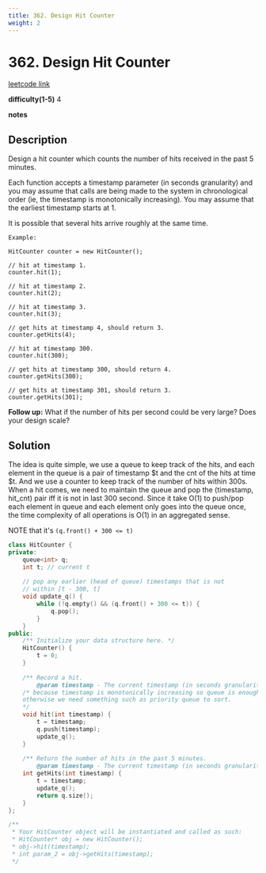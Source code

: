 ```yaml
---
title: 362. Design Hit Counter
weight: 2
---
```

# 362. Design Hit Counter
[leetcode link](https://leetcode.com/problems/design-hit-counter/)

**difficulty(1-5)** 
4

**notes**   


## Description
Design a hit counter which counts the number of hits received in the past 5 minutes.

Each function accepts a timestamp parameter (in seconds granularity) and you may assume that calls are being made to the system in chronological order (ie, the timestamp is monotonically increasing). You may assume that the earliest timestamp starts at 1.

It is possible that several hits arrive roughly at the same time.
```
Example:

HitCounter counter = new HitCounter();

// hit at timestamp 1.
counter.hit(1);

// hit at timestamp 2.
counter.hit(2);

// hit at timestamp 3.
counter.hit(3);

// get hits at timestamp 4, should return 3.
counter.getHits(4);

// hit at timestamp 300.
counter.hit(300);

// get hits at timestamp 300, should return 4.
counter.getHits(300);

// get hits at timestamp 301, should return 3.
counter.getHits(301); 
```

**Follow up:**
What if the number of hits per second could be very large? Does your design scale?

## Solution

The idea is quite simple, we use a queue to keep track of the hits, and each element in the queue is a pair of timestamp $t and the cnt of the hits at time $t. And we use a counter to keep track of the number of hits within 300s.
When a hit comes, we need to maintain the queue and pop the (timestamp, hit_cnt) pair iff it is not in last 300 second.
Since it take O(1) to push/pop each element in queue and each element only goes into the queue once, the time complexity of all operations is O(1) in an aggregated sense.

NOTE that it's `(q.front() + 300 <= t)`

```c++
class HitCounter {
private:
    queue<int> q;
    int t; // current t
    
    // pop any earlier (head of queue) timestamps that is not
    // within [t - 300, t]
    void update_q() {
        while (!q.empty() && (q.front() + 300 <= t)) {
            q.pop();
        }
    }
public:
    /** Initialize your data structure here. */
    HitCounter() {
        t = 0;
    }
    
    /** Record a hit.
        @param timestamp - The current timestamp (in seconds granularity). */
    /* because timestamp is monotonically increasing so queue is enough.
    otherwise we need something such as priority queue to sort.
    */
    void hit(int timestamp) {
        t = timestamp;
        q.push(timestamp);
        update_q();        
    }
    
    /** Return the number of hits in the past 5 minutes.
        @param timestamp - The current timestamp (in seconds granularity). */
    int getHits(int timestamp) {
        t = timestamp;
        update_q();
        return q.size();
    }
};

/**
 * Your HitCounter object will be instantiated and called as such:
 * HitCounter* obj = new HitCounter();
 * obj->hit(timestamp);
 * int param_2 = obj->getHits(timestamp);
 */
```


